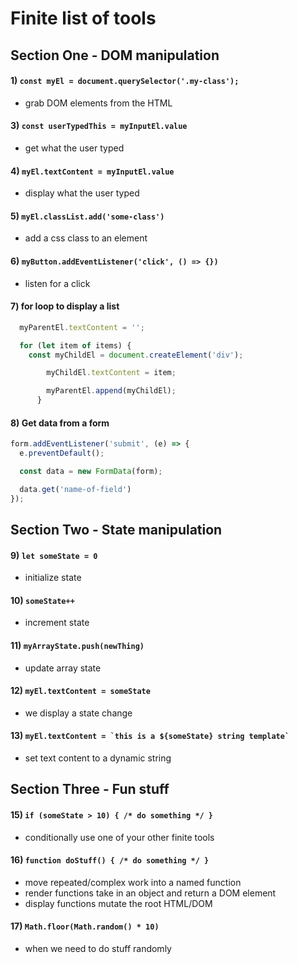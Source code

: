 # Finite list of tools

## Section One - DOM manipulation
#### 1) `const myEl = document.querySelector('.my-class');`
  - grab DOM elements from the HTML
#### 3) `const userTypedThis = myInputEl.value`
  - get what the user typed
#### 4) `myEl.textContent = myInputEl.value`
  - display what the user typed
#### 5) `myEl.classList.add('some-class')`
  - add a css class to an element
#### 6) `myButton.addEventListener('click', () => {})`
  - listen for a click
#### 7) for loop to display a list 
```js
  myParentEl.textContent = '';

  for (let item of items) {
    const myChildEl = document.createElement('div');

        myChildEl.textContent = item;

        myParentEl.append(myChildEl);
      }
```
#### 8) Get data from a form

```js
form.addEventListener('submit', (e) => {
  e.preventDefault();

  const data = new FormData(form);

  data.get('name-of-field')
});
```

## Section Two - State manipulation
#### 9) `let someState = 0`
  - initialize state
#### 10) `someState++`
  - increment state
#### 11) `myArrayState.push(newThing)`
  - update array state
#### 12) `myEl.textContent = someState`
  - we display a state change
#### 13) ```myEl.textContent = `this is a ${someState} string template` ```
  - set text content to a dynamic string

## Section Three - Fun stuff
#### 15) `if (someState > 10) { /* do something */ }`
  - conditionally use one of your other finite tools
#### 16) `function doStuff() { /* do something */ }`
  - move repeated/complex work into a named function
  - render functions take in an object and return a DOM element
  - display functions mutate the root HTML/DOM
#### 17) `Math.floor(Math.random() * 10)`
  - when we need to do stuff randomly


